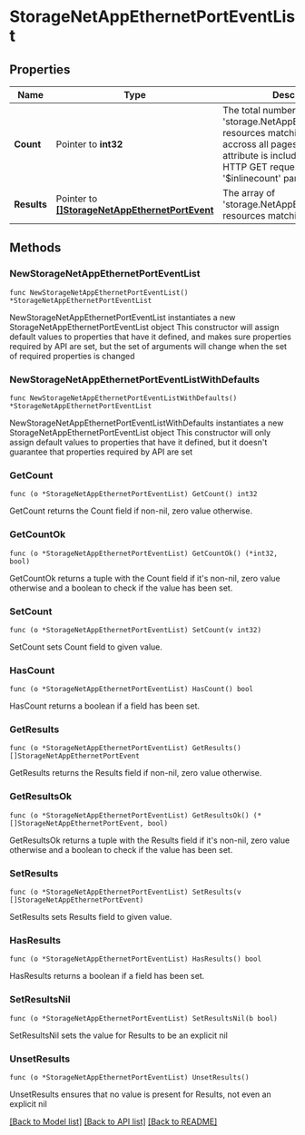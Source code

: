 # StorageNetAppEthernetPortEventList

## Properties

Name | Type | Description | Notes
------------ | ------------- | ------------- | -------------
**Count** | Pointer to **int32** | The total number of &#39;storage.NetAppEthernetPortEvent&#39; resources matching the request, accross all pages. The &#39;Count&#39; attribute is included when the HTTP GET request includes the &#39;$inlinecount&#39; parameter. | [optional] 
**Results** | Pointer to [**[]StorageNetAppEthernetPortEvent**](StorageNetAppEthernetPortEvent.md) | The array of &#39;storage.NetAppEthernetPortEvent&#39; resources matching the request. | [optional] 

## Methods

### NewStorageNetAppEthernetPortEventList

`func NewStorageNetAppEthernetPortEventList() *StorageNetAppEthernetPortEventList`

NewStorageNetAppEthernetPortEventList instantiates a new StorageNetAppEthernetPortEventList object
This constructor will assign default values to properties that have it defined,
and makes sure properties required by API are set, but the set of arguments
will change when the set of required properties is changed

### NewStorageNetAppEthernetPortEventListWithDefaults

`func NewStorageNetAppEthernetPortEventListWithDefaults() *StorageNetAppEthernetPortEventList`

NewStorageNetAppEthernetPortEventListWithDefaults instantiates a new StorageNetAppEthernetPortEventList object
This constructor will only assign default values to properties that have it defined,
but it doesn't guarantee that properties required by API are set

### GetCount

`func (o *StorageNetAppEthernetPortEventList) GetCount() int32`

GetCount returns the Count field if non-nil, zero value otherwise.

### GetCountOk

`func (o *StorageNetAppEthernetPortEventList) GetCountOk() (*int32, bool)`

GetCountOk returns a tuple with the Count field if it's non-nil, zero value otherwise
and a boolean to check if the value has been set.

### SetCount

`func (o *StorageNetAppEthernetPortEventList) SetCount(v int32)`

SetCount sets Count field to given value.

### HasCount

`func (o *StorageNetAppEthernetPortEventList) HasCount() bool`

HasCount returns a boolean if a field has been set.

### GetResults

`func (o *StorageNetAppEthernetPortEventList) GetResults() []StorageNetAppEthernetPortEvent`

GetResults returns the Results field if non-nil, zero value otherwise.

### GetResultsOk

`func (o *StorageNetAppEthernetPortEventList) GetResultsOk() (*[]StorageNetAppEthernetPortEvent, bool)`

GetResultsOk returns a tuple with the Results field if it's non-nil, zero value otherwise
and a boolean to check if the value has been set.

### SetResults

`func (o *StorageNetAppEthernetPortEventList) SetResults(v []StorageNetAppEthernetPortEvent)`

SetResults sets Results field to given value.

### HasResults

`func (o *StorageNetAppEthernetPortEventList) HasResults() bool`

HasResults returns a boolean if a field has been set.

### SetResultsNil

`func (o *StorageNetAppEthernetPortEventList) SetResultsNil(b bool)`

 SetResultsNil sets the value for Results to be an explicit nil

### UnsetResults
`func (o *StorageNetAppEthernetPortEventList) UnsetResults()`

UnsetResults ensures that no value is present for Results, not even an explicit nil

[[Back to Model list]](../README.md#documentation-for-models) [[Back to API list]](../README.md#documentation-for-api-endpoints) [[Back to README]](../README.md)



